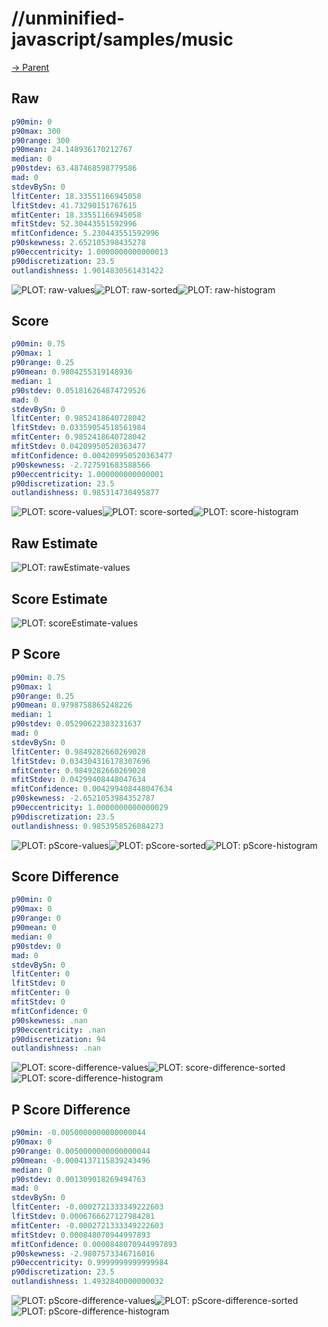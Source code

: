 
# //unminified-javascript/samples/music

[→ Parent](../..)


## Raw


```yaml
p90min: 0
p90max: 300
p90range: 300
p90mean: 24.148936170212767
median: 0
p90stdev: 63.487468598779586
mad: 0
stdevBySn: 0
lfitCenter: 18.33551166945058
lfitStdev: 41.73290151767615
mfitCenter: 18.33551166945058
mfitStdev: 52.30443551592996
mfitConfidence: 5.230443551592996
p90skewness: 2.652105398435278
p90eccentricity: 1.0000000000000013
p90discretization: 23.5
outlandishness: 1.9014830561431422

```

![PLOT: raw-values](./raw/values.svg)![PLOT: raw-sorted](./raw/sorted.svg)![PLOT: raw-histogram](./raw/histogram.svg)
## Score


```yaml
p90min: 0.75
p90max: 1
p90range: 0.25
p90mean: 0.9804255319148936
median: 1
p90stdev: 0.051816264874729526
mad: 0
stdevBySn: 0
lfitCenter: 0.9852418640728042
lfitStdev: 0.03359054518561984
mfitCenter: 0.9852418640728042
mfitStdev: 0.04209950520363477
mfitConfidence: 0.004209950520363477
p90skewness: -2.727591683588566
p90eccentricity: 1.000000000000001
p90discretization: 23.5
outlandishness: 0.985314730495877

```

![PLOT: score-values](./score/values.svg)![PLOT: score-sorted](./score/sorted.svg)![PLOT: score-histogram](./score/histogram.svg)
## Raw Estimate

![PLOT: rawEstimate-values](./rawEstimate/values.svg)
## Score Estimate

![PLOT: scoreEstimate-values](./scoreEstimate/values.svg)
## P Score


```yaml
p90min: 0.75
p90max: 1
p90range: 0.25
p90mean: 0.9798758865248226
median: 1
p90stdev: 0.05290622383231637
mad: 0
stdevBySn: 0
lfitCenter: 0.9849282660269028
lfitStdev: 0.034304316178307696
mfitCenter: 0.9849282660269028
mfitStdev: 0.04299408448047634
mfitConfidence: 0.004299408448047634
p90skewness: -2.6521053984352787
p90eccentricity: 1.0000000000000029
p90discretization: 23.5
outlandishness: 0.9853958526084273

```

![PLOT: pScore-values](./pScore/values.svg)![PLOT: pScore-sorted](./pScore/sorted.svg)![PLOT: pScore-histogram](./pScore/histogram.svg)
## Score Difference


```yaml
p90min: 0
p90max: 0
p90range: 0
p90mean: 0
median: 0
p90stdev: 0
mad: 0
stdevBySn: 0
lfitCenter: 0
lfitStdev: 0
mfitCenter: 0
mfitStdev: 0
mfitConfidence: 0
p90skewness: .nan
p90eccentricity: .nan
p90discretization: 94
outlandishness: .nan

```

![PLOT: score-difference-values](./score-difference/values.svg)![PLOT: score-difference-sorted](./score-difference/sorted.svg)![PLOT: score-difference-histogram](./score-difference/histogram.svg)
## P Score Difference


```yaml
p90min: -0.0050000000000000044
p90max: 0
p90range: 0.0050000000000000044
p90mean: -0.0004137115839243496
median: 0
p90stdev: 0.001309018269494763
mad: 0
stdevBySn: 0
lfitCenter: -0.0002721333349222603
lfitStdev: 0.0006766627127984281
mfitCenter: -0.0002721333349222603
mfitStdev: 0.000848070944997893
mfitConfidence: 0.0000848070944997893
p90skewness: -2.9807573346716016
p90eccentricity: 0.9999999999999984
p90discretization: 23.5
outlandishness: 1.4932840000000032

```

![PLOT: pScore-difference-values](./pScore-difference/values.svg)![PLOT: pScore-difference-sorted](./pScore-difference/sorted.svg)![PLOT: pScore-difference-histogram](./pScore-difference/histogram.svg)